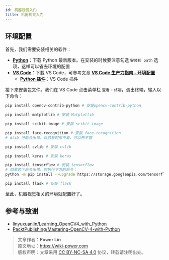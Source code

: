 ```yaml
---
id: 机器视觉入门
title: 机器视觉入门
---
```


## 环境配置

首先，我们需要安装相关的软件：

- [**Python**](https://www.python.org/downloads/)：下载 Python 最新版本。在安装的时候要注意勾选 `安装到 path` 选项，这样可以省去环境的配置
- [**VS Code**](https://code.visualstudio.com/)：下载 VS Code，可参考文章 [**VS Code 生产力指南 - 环境配置**](https://wiki-power.com/VSCode%E7%94%9F%E4%BA%A7%E5%8A%9B%E6%8C%87%E5%8D%97-%E7%8E%AF%E5%A2%83%E9%85%8D%E7%BD%AE)
  - [**Python 插件**](https://marketplace.visualstudio.com/items?itemName=ms-python.python)：VS Code 插件

接下来安装包文件。我们在 VS Code 点击菜单栏 `查看` - `终端`，调出终端，输入以下命令：

```bash
pip install opencv-contrib-python # 安装opencv-contrib-python
```

```bash
pip install matplotlib # 安装 Matplotlib
```

```bash
pip install scikit-image # 安装 scikit-image
```

```bash
pip install face-recognition # 安装 face-recognition
# dlib 可能会出错，目前暂时用不着，可以先不管
```

```bash
pip install cvlib # 安装 cvlib
```

```bash
pip install keras # 安装 keras
```

```bash
pip install tensorflow # 安装 tensorflow
# 如果这个命令出错，则执行下方的命令：
python -m pip install --upgrade https://storage.googleapis.com/tensorflow/mac/cpu/tensorflow-1.12.0-py3-none-any.whl
```

```bash
pip install flask # 安装 flask
```

至此，机器视觉相关的环境就配置好了。

## 参考与致谢

- [linyuxuanlin/Learning_OpenCV4_with_Python](https://github.com/linyuxuanlin/Learning_OpenCV4_with_Python)
- [PacktPublishing/Mastering-OpenCV-4-with-Python](https://github.com/PacktPublishing/Mastering-OpenCV-4-with-Python)

> 文章作者：**Power Lin**  
> 原文地址：<https://wiki-power.com>  
> 版权声明：文章采用 [CC BY-NC-SA 4.0](https://creativecommons.org/licenses/by/4.0/deed.zh) 协议，转载请注明出处。